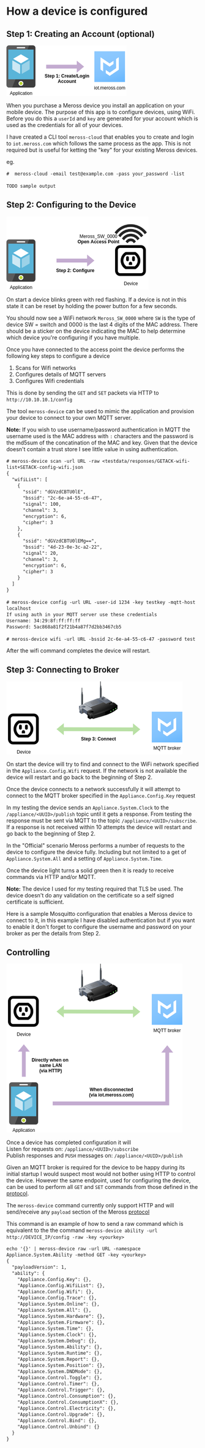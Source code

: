 # How a device is configured

## Step 1: Creating an Account (optional)

![alt text](meross-cloud.png)

When you purchase a Meross device you install an application on your mobile device. The purpose of this app is to 
configure devices, using WiFi. Before you do this a `userId` and `key` are generated for your account which is used as
the credentials for all of your devices.

I have created a CLI tool `meross-cloud` that enables you to create and login to `iot.meross.com` which follows the same
process as the app. This is not required but is useful for ketting the "key" for your existing Meross devices.

eg.
```
#  meross-cloud -email test@example.com -pass your_password -list

TODO sample output
```


## Step 2: Configuring to the Device
![alt text](meross-configure.png)

On start a device blinks green with red flashing. If a device is not in this state it can be reset by holding the power
button for a few seconds.

You should now see a WiFi network `Meross_SW_0000` where `SW` is the type of device SW = switch and 0000 is the last 4
digits of the MAC address. There should be a sticker on the device indicating the MAC to help determine which device 
you're configuring if you have multiple.

Once you have connected to the access point the device performs the following key steps to configure a device
1. Scans for Wifi networks
2. Configures details of MQTT servers
3. Configures Wifi credentials

This is done by sending the `GET` and `SET` packets via HTTP to `http://10.10.10.1/config`

The tool `meross-device` can be used to mimic the application and provision your device to connect to your own MQTT
server.

**Note:** If you wish to use username/password authentication in MQTT the username used is the MAC address with `:`
characters and the password is the md5sum of the concatination of the MAC and key. Given that the device doesn't
contain a trust store I see little value in using authentication.

```
# meross-device scan -url URL -raw <testdata/responses/GETACK-wifi-list+SETACK-config-wifi.json
{
  "wifiList": [
    {
      "ssid": "dGVzdCBTU0lE",
      "bssid": "2c-6e-a4-55-c6-47",
      "signal": 100,
      "channel": 3,
      "encryption": 6,
      "cipher": 3
    },
    {
      "ssid": "dGVzdCBTU0lEMg==",
      "bssid": "4d-23-0e-3c-a2-22",
      "signal": 20,
      "channel": 3,
      "encryption": 6,
      "cipher": 3
    }
  ]
}

# meross-device config -url URL -user-id 1234 -key testkey -mqtt-host localhost
If using auth in your MQTT server use these credentials
Username: 34:29:8f:ff:ff:ff
Password: 5ac868a81f2f21b4a87f7d2bb3467cb5

# meross-device wifi -url URL -bssid 2c-6e-a4-55-c6-47 -password test
```

After the wifi command completes the device will restart.

## Step 3: Connecting to Broker
![alt text](meross-connect.png)

On start the device will try to find and connect to the WiFi network specified in the `Appliance.Config.Wifi` request.
If the network is not available the device will restart and go back to the beginning of Step 2.

Once the device connects to a network successfully it will attempt to connect to the MQTT broker specified in the
`Appliance.Config.Key` request

In my testing the device sends an `Appliance.System.Clock` to the `/appliance/<UUID>/publish` topic until it gets a 
response. From testing the response must be sent via MQTT to the topic `/appliance/<UUID>/subscribe`. If a response is
not received within 10 attempts the device will restart and go back to the beginning of Step 2.

In the "Official" scenario Meross performs a number of requests to the device to configure the device fully. Including
but not limited to a get of `Appliance.System.All` and a setting of `Appliance.System.Time`.

Once the device light turns a solid green then it is ready to receive commands via HTTP and/or MQTT.

**Note:** The device I used for my testing required that TLS be used. The device doesn't do any validation on the
certificate so a self signed certificate is sufficient.

Here is a sample Mosquitto configuration that enables a Meross device to connect to it, in this example I have disabled
authentication but if you want to enable it don't forget to configure the username and password on your broker as per
the details from Step 2.

## Controlling

![alt text](meross-control.png)

Once a device has completed configuration it will  
Listen for requests on: `/appliance/<UUID>/subscribe`  
Publish responses and `PUSH` messages on: `/appliance/<UUID>/publish`

Given an MQTT broker is required for the device to be happy during its initial startup I would suspect most would not
bother using HTTP to control the device. However the same endpoint, used for configuring the device, can be used to 
perform all `GET` and `SET` commands from those defined in the [protocol](protocol.md).

The `meross-device` command currently only support HTTP and will send/receive any `payload` section of the Meross
[protocol](protocol.md)

This command is an example of how to send a raw command which is equivalent to the the command 
`meross-device ability -url http://DEVICE_IP/config -raw -key <yourkey>`
```
echo '{}' | meross-device raw -url URL -namespace Appliance.System.Ability -method GET -key <yourkey>
{
  "payloadVersion": 1,
  "ability": {
    "Appliance.Config.Key": {},
    "Appliance.Config.WifiList": {},
    "Appliance.Config.Wifi": {},
    "Appliance.Config.Trace": {},
    "Appliance.System.Online": {},
    "Appliance.System.All": {},
    "Appliance.System.Hardware": {},
    "Appliance.System.Firmware": {},
    "Appliance.System.Time": {},
    "Appliance.System.Clock": {},
    "Appliance.System.Debug": {},
    "Appliance.System.Ability": {},
    "Appliance.System.Runtime": {},
    "Appliance.System.Report": {},
    "Appliance.System.Position": {},
    "Appliance.System.DNDMode": {},
    "Appliance.Control.Toggle": {},
    "Appliance.Control.Timer": {},
    "Appliance.Control.Trigger": {},
    "Appliance.Control.Consumption": {},
    "Appliance.Control.ConsumptionX": {},
    "Appliance.Control.Electricity": {},
    "Appliance.Control.Upgrade": {},
    "Appliance.Control.Bind": {},
    "Appliance.Control.Unbind": {}
  }
}
```